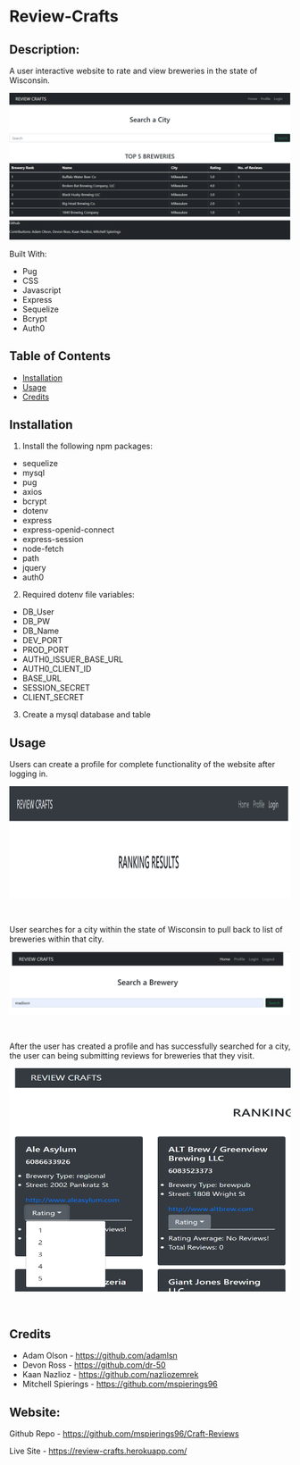 # Review-Crafts

## Description:
A user interactive website to rate and view breweries in the state of Wisconsin. 

![screenshot](./public/images/HomePage.PNG)

Built With:
* Pug
* CSS 
* Javascript
* Express
* Sequelize
* Bcrypt
* Auth0


## Table of Contents
* [Installation](#installation)
* [Usage](#usage)
* [Credits](#credits)


## Installation
1. Install the following npm packages:
* sequelize
* mysql
* pug
* axios
* bcrypt
* dotenv
* express
* express-openid-connect
* express-session
* node-fetch
* path
* jquery
* auth0

2. Required dotenv file variables:
* DB_User 
* DB_PW 
* DB_Name
* DEV_PORT
* PROD_PORT
* AUTH0_ISSUER_BASE_URL
* AUTH0_CLIENT_ID
* BASE_URL
* SESSION_SECRET
* CLIENT_SECRET

3. Create a mysql database and table

## Usage

Users can create a profile for complete functionality of the website after logging in.

<img src = "./public/images/LoginScreen.PNG" width="750" height="200">

&nbsp;

User searches for a city within the state of Wisconsin to pull back to list of breweries within that city.

<img src ="./public/images/CitySearch.PNG" width="750" /> 


&nbsp;

After the user has created a profile and has successfully searched for a city, the user can being submitting reviews for breweries that they visit. 

<img src = "./public/images/RatingOptions.PNG" width="750" height="400">

&nbsp;

## Credits
* Adam Olson - https://github.com/adamlsn
* Devon Ross - https://github.com/dr-50
* Kaan Nazlioz - https://github.com/nazliozemrek
* Mitchell Spierings - https://github.com/mspierings96


## Website:
Github Repo - 
https://github.com/mspierings96/Craft-Reviews

Live Site - 
https://review-crafts.herokuapp.com/
